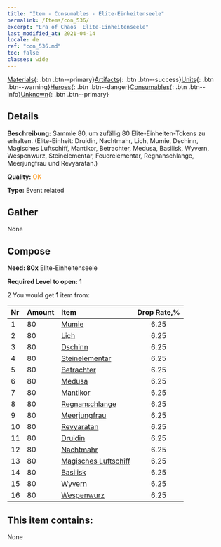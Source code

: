 ```yaml
---
title: "Item - Consumables - Elite-​Einheitenseele"
permalink: /Items/con_536/
excerpt: "Era of Chaos  Elite-​Einheitenseele"
last_modified_at: 2021-04-14
locale: de
ref: "con_536.md"
toc: false
classes: wide
---
```

 [Materials](/de/Items/){: .btn .btn--primary}[Artifacts](/de/Items/Artifacts/){: .btn .btn--success}[Units](/de/Items/Units/){: .btn .btn--warning}[Heroes](/de/Items/Heroes/){: .btn .btn--danger}[Consumables](/de/Items/Consumables/){: .btn .btn--info}[Unknown](/de/Items/Unknown/){: .btn .btn--primary}

## Details
 **Beschreibung:** Sammle 80, um zufällig 80 Elite-Einheiten-Tokens zu erhalten. (Elite-Einheit: Druidin, Nachtmahr, Lich, Mumie, Dschinn, Magisches Luftschiff, Mantikor, Betrachter, Medusa, Basilisk, Wyvern, Wespenwurz, Steinelementar, Feuerelementar, Regnanschlange, Meerjungfrau und Revyaratan.)

 **Quality:** <span style="color: #FF8C00">OK</span>

 **Type:** Event related

## Gather

  None

## Compose

 **Need: 80x** Elite-​Einheitenseele

 **Required Level to open:** 1

 2 You would get **1** item  from:

  | Nr | Amount |     Item    | Drop Rate,% |
  |:---|:-------|:------------|:---------:|
  | 1 | 80 | [Mumie](/de/Items/unt_215/) | 6.25 | 
  | 2 | 80 | [Lich](/de/Items/unt_212/) | 6.25 | 
  | 3 | 80 | [Dschinn](/de/Items/unt_239/) | 6.25 | 
  | 4 | 80 | [Steinelementar](/de/Items/unt_266/) | 6.25 | 
  | 5 | 80 | [Betrachter](/de/Items/unt_246/) | 6.25 | 
  | 6 | 80 | [Medusa](/de/Items/unt_247/) | 6.25 | 
  | 7 | 80 | [Mantikor](/de/Items/unt_249/) | 6.25 | 
  | 8 | 80 | [Regnanschlange](/de/Items/unt_276/) | 6.25 | 
  | 9 | 80 | [Meerjungfrau](/de/Items/unt_277/) | 6.25 | 
  | 10 | 80 | [Revyaratan](/de/Items/unt_280/) | 6.25 | 
  | 11 | 80 | [Druidin](/de/Items/unt_206/) | 6.25 | 
  | 12 | 80 | [Nachtmahr](/de/Items/unt_233/) | 6.25 | 
  | 13 | 80 | [Magisches Luftschiff](/de/Items/unt_242/) | 6.25 | 
  | 14 | 80 | [Basilisk](/de/Items/unt_256/) | 6.25 | 
  | 15 | 80 | [Wyvern](/de/Items/unt_258/) | 6.25 | 
  | 16 | 80 | [Wespenwurz](/de/Items/unt_260/) | 6.25 | 


## This item contains:

  None


